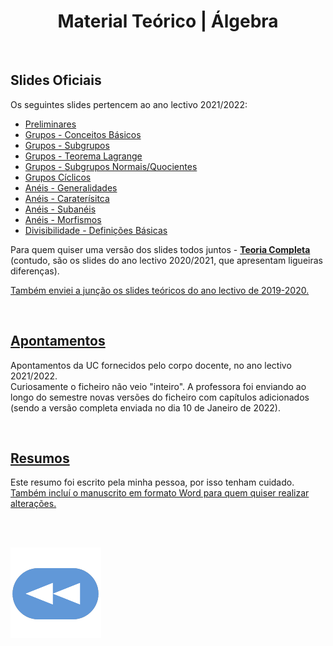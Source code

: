 <h1 align="center">Material Teórico | Álgebra</h1>

<br>

## Slides Oficiais
Os seguintes slides pertencem ao ano lectivo 2021/2022:

* [Preliminares](preliminares_[2122].pdf)
* [Grupos - Conceitos Básicos](grupos1_[2122].pdf)
* [Grupos - Subgrupos](grupos2_[2122].pdf)
* [Grupos - Teorema Lagrange](grupos3_[2122].pdf)
* [Grupos - Subgrupos Normais/Quocientes](grupos4_[2122].pdf)
* [Grupos Cíclicos](grupos5_[2122].pdf)
* [Anéis - Generalidades](aneis1_[2122].pdf)
* [Anéis - Caraterísitca](aneis2_[2122].pdf)
* [Anéis - Subanéis](aneis3_[2122].pdf)
* [Anéis - Morfismos](aneis4_[2122].pdf)
* [Divisibilidade - Definições Básicas](divisibilidade1_2122.pdf)

Para quem quiser uma versão dos slides todos juntos - [**Teoria Completa**](Teoria_completa.pdf) (contudo, são os slides do ano lectivo 2020/2021, que apresentam ligueiras diferenças).

[Também enviei a junção os slides teóricos do ano lectivo de 2019-2020.](teorica1920.pdf)

<br>

## [Apontamentos](algebraTeorica.pdf)
Apontamentos da UC fornecidos pelo corpo docente, no ano lectivo 2021/2022.
<br> Curiosamente o ficheiro não veio "inteiro". A professora foi enviando ao longo do semestre novas versões do ficheiro com capítulos adicionados (sendo a versão completa enviada no dia 10 de Janeiro de 2022).

<br>

## [Resumos](Álgebra-Resumos.pdf)
Este resumo foi escrito pela minha pessoa, por isso tenham cuidado.
<br>[Também incluí o manuscrito em formato Word para quem quiser realizar alterações.](https://github.com/David81820/Recursos-LCC/blob/main/2ano/1sem/Alg/slides/%C3%81lgebra%20Resumos.docx)

<br><br>

[![retroceder](https://raw.githubusercontent.com/David81820/Recursos-LCC/main/Rewind.png)](https://david81820.github.io/Recursos-LCC/algebra)
